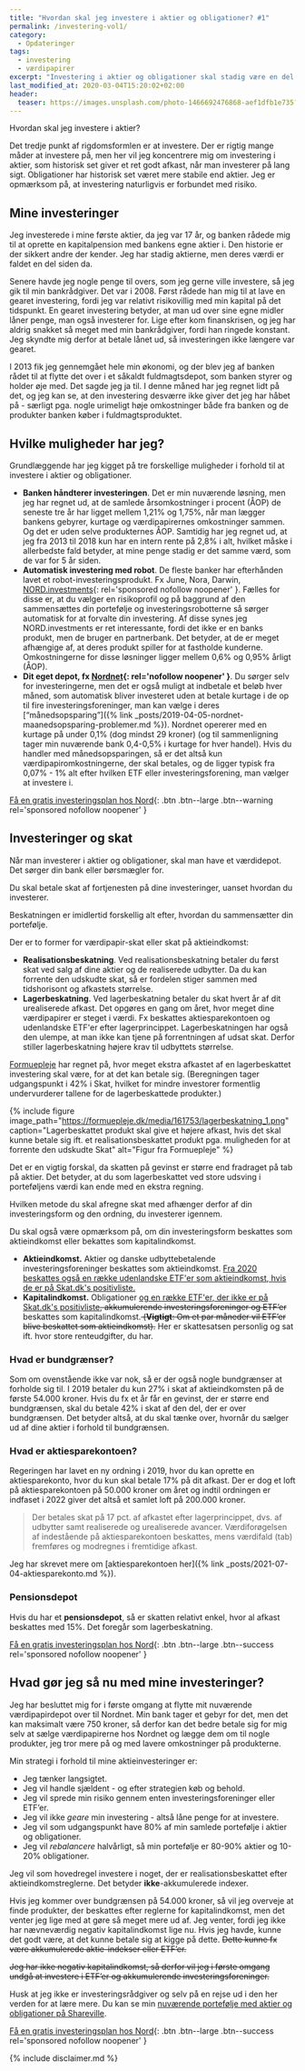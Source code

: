 ```yaml
---
title: "Hvordan skal jeg investere i aktier og obligationer? #1"
permalink: /investering-vol1/
category:
  - Opdateringer
tags:
  - investering
  - værdipapirer
excerpt: "Investering i aktier og obligationer skal stadig være en del af min portefølje, men hvordan skal den være?"
last_modified_at: 2020-03-04T15:20:02+02:00
header:
  teaser: https://images.unsplash.com/photo-1466692476868-aef1dfb1e735?ixlib=rb-1.2.1&ixid=eyJhcHBfaWQiOjEyMDd9&auto=format&fit=crop&w=400&q=5
---
```


Hvordan skal jeg investere i aktier?

Det tredje punkt af rigdomsformlen er at investere. Der er rigtig mange måder at investere på, men her vil jeg koncentrere mig om investering i aktier, som historisk set giver et ret godt afkast, når man investerer på lang sigt. Obligationer har historisk set været mere stabile end aktier. Jeg er opmærksom på, at investering naturligvis er forbundet med risiko.

## Mine investeringer

Jeg investerede i mine første aktier, da jeg var 17 år, og banken rådede mig til at oprette en kapitalpension med bankens egne aktier i. Den historie er der sikkert andre der kender. Jeg har stadig aktierne, men deres værdi er faldet en del siden da.

Senere havde jeg nogle penge til overs, som jeg gerne ville investere, så jeg gik til min bankrådgiver. Det var i 2008. Først rådede han mig til at lave en gearet investering, fordi jeg var relativt risikovillig med min kapital på det tidspunkt. En gearet investering betyder, at man ud over sine egne midler låner penge, man også investerer for. Lige efter kom finanskrisen, og jeg har aldrig snakket så meget med min bankrådgiver, fordi han ringede konstant. Jeg skyndte mig derfor at betale lånet ud, så investeringen ikke længere var gearet.

I 2013 fik jeg gennemgået hele min økonomi, og der blev jeg af banken rådet til at flytte det over i et såkaldt fuldmagtsdepot, som banken styrer og holder øje med. Det sagde jeg ja til. I denne måned har jeg regnet lidt på det, og jeg kan se, at den investering desværre ikke giver det jeg har håbet på - særligt pga. nogle urimeligt høje omkostninger både fra banken og de produkter banken køber i fuldmagtsproduktet.

## Hvilke muligheder har jeg?

Grundlæggende har jeg kigget på tre forskellige muligheder i forhold til at investere i aktier og obligationer.

- **Banken håndterer investeringen**. Det er min nuværende løsning, men jeg har regnet ud, at de samlede årsomkostninger i procent (ÅOP) de seneste tre år har ligget mellem 1,21% og 1,75%, når man lægger bankens gebyrer, kurtage og værdipapirernes omkostninger sammen. Og det er uden selve produkternes ÅOP. Samtidig har jeg regnet ud, at jeg fra 2013 til 2018 kun har en intern rente på 2,8% i alt, hvilket måske i allerbedste fald betyder, at mine penge stadig er det samme værd, som de var for 5 år siden.
- **Automatisk investering med robot**. De fleste banker har efterhånden lavet et robot-investeringsprodukt. Fx June, Nora, Darwin, [NORD.investments](/go/nord/){: rel='sponsored nofollow noopener' }. Fælles for disse er, at du vælger en risikoprofil og på baggrund af den sammensættes din portefølje og investeringsrobotterne så sørger automatisk for at forvalte din investering. Af disse synes jeg NORD.investments er ret interessante, fordi det ikke er en banks produkt, men de bruger en partnerbank. Det betyder, at de er meget afhængige af, at deres produkt spiller for at fastholde kunderne. Omkostningerne for disse løsninger ligger mellem 0,6% og 0,95% årligt (ÅOP).
- **Dit eget depot, fx [Nordnet](/go/nordnet/){: rel='nofollow noopener' }**. Du sørger selv for investeringerne, men det er også muligt at indbetale et beløb hver måned, som automatisk bliver investeret uden at betale kurtage i de op til fire investeringsforeninger, man kan vælge i deres [“månedsopsparing”]({% link _posts/2019-04-05-nordnet-maanedsopsparing-problemer.md %}). Nordnet opererer med en kurtage på under 0,1% (dog mindst 29 kroner) (og til sammenligning tager min nuværende bank 0,4-0,5% i kurtage for hver handel). Hvis du handler med månedsopsparingen, så er det altså kun værdipapiromkostningerne, der skal betales, og de ligger typisk fra 0,07% - 1% alt efter hvilken ETF eller investeringsforening, man vælger at investere i.

[Få en gratis investeringsplan hos Nord](/go/nord/){: .btn .btn--large .btn--warning rel='sponsored nofollow noopener' }

## Investeringer og skat

Når man investerer i aktier og obligationer, skal man have et værdidepot. Det sørger din bank eller børsmægler for.

Du skal betale skat af fortjenesten på dine investeringer, uanset hvordan du investerer.

Beskatningen er imidlertid forskellig alt efter, hvordan du sammensætter din portefølje.

Der er to former for værdipapir-skat eller skat på aktieindkomst:

- **Realisationsbeskatning**. Ved realisationsbeskatning betaler du først skat ved salg af dine aktier og de realiserede udbytter. Da du kan forrente den udskudte skat, så er fordelen stiger sammen med tidshorisont og afkastets størrelse.
- **Lagerbeskatning**. Ved lagerbeskatning betaler du skat hvert år af dit urealiserede afkast. Det opgøres en gang om året, hvor meget dine værdipapirer er steget i værdi. Fx beskattes aktiesparekontoen og udenlandske ETF'er efter lagerprincippet. Lagerbeskatningen har også den ulempe, at man ikke kan tjene på forrentningen af udsat skat. Derfor stiller lagerbeskatning højere krav til udbyttets størrelse.

[Formuepleje](https://formuepleje.dk/videnscenter/nyheder/2013/lagerbeskatningen-derfor-er-den-ikke-saa-ringe-endda/) har regnet på, hvor meget ekstra afkastet af en lagerbeskattet investering skal være, for at det kan betale sig. (Beregningen tager udgangspunkt i 42% i Skat, hvilket for mindre investorer formentlig undervurderer tallene for de lagerbeskattede produkter.)

{% include figure image_path="https://formuepleje.dk/media/161753/lagerbeskatning_1.png" caption="Lagerbeskattet produkt skal give et højere afkast, hvis det skal kunne betale sig ift. et realisationsbeskattet produkt pga. muligheden for at forrente den udskudte Skat" alt="Figur fra Formuepleje" %}

Det er en vigtig forskal, da skatten på gevinst er større end fradraget på tab på aktier. Det betyder, at du som lagerbeskattet ved store udsving i porteføljens værdi kan ende med en ekstra regning.

Hvilken metode du skal afregne skat med afhænger derfor af din investeringsform og den ordning, du investerer igennem.

Du skal også være opmærksom på, om din investeringsform beskattes som aktieindkomst eller bekattes som kapitalindkomst.

- **Aktieindkomst.** Aktier og danske udbyttebetalende investeringsforeninger beskattes som aktieindkomst. <ins>Fra 2020 beskattes også en række udenlandske ETF'er som aktieindkomst, hvis de er på Skat.dk's positivliste.</ins>
- **Kapitalindkomst.** Obligationer <ins>og en række ETF'er, der ikke er på Skat.dk's positivliste</ins><del>, akkumulerende investeringsforeninger og ETF’er</del> beskattes som kapitalindkomst.<del> (**Vigtigt**: Om et par måneder vil ETF’er blive beskattet som aktieindkomst).</del> Her er skattesatsen personlig og sat ift. hvor store renteudgifter, du har.

### Hvad er bundgrænser?

Som om ovenstående ikke var nok, så er der også nogle bundgrænser at forholde sig til. I 2019 betaler du kun 27% i skat af aktieindkomsten på de første 54.000 kroner. Hvis du fx et år får en gevinst, der er større end bundgrænsen, skal du betale 42% i skat af den del, der er over bundgrænsen. Det betyder altså, at du skal tænke over, hvornår du sælger ud af dine aktier i forhold til bundgrænsen.

### Hvad er aktiesparekontoen?

Regeringen har lavet en ny ordning i 2019, hvor du kan oprette en aktiesparekonto, hvor du kun skal betale 17% på dit afkast. Der er dog et loft på aktiesparekontoen på 50.000 kroner om året og indtil ordningen er indfaset i 2022 giver det altså et samlet loft på 200.000 kroner.

> Der betales skat på 17 pct. af afkastet efter lagerprincippet, dvs. af udbytter samt realiserede og urealiserede avancer. Værdiforøgelsen af indestående på aktiesparekontoen beskattes, mens værdifald (tab) fremføres og modregnes i fremtidige afkast.

Jeg har skrevet mere om [aktiesparekontoen her]({% link _posts/2021-07-04-aktiesparekonto.md %}).

### Pensionsdepot

Hvis du har et **pensionsdepot**, så er skatten relativt enkel, hvor al afkast beskattes med 15%. Det foregår som lagerbeskatning.

[Få en gratis investeringsplan hos Nord](/go/nord/){: .btn .btn--large .btn--success rel='sponsored nofollow noopener' }

## Hvad gør jeg så nu med mine investeringer?

Jeg har besluttet mig for i første omgang at flytte mit nuværende værdipapirdepot over til Nordnet. Min bank tager et gebyr for det, men det kan maksimalt være 750 kroner, så derfor kan det bedre betale sig for mig selv at sælge værdipapirerne hos Nordnet og lægge dem om til nogle produkter, jeg tror mere på og med lavere omkostninger på produkterne.

Min strategi i forhold til mine aktieinvesteringer er:

- Jeg tænker langsigtet.
- Jeg vil handle sjældent - og efter strategien køb og behold.
- Jeg vil sprede min risiko gennem enten investeringsforeninger eller ETF’er.
- Jeg vil ikke _geare_ min investering - altså låne penge for at investere.
- Jeg vil som udgangspunkt have 80% af min samlede portefølje i aktier og obligationer.
- Jeg vil _rebalancere_ halvårligt, så min portefølje er 80-90% aktier og 10-20% obligationer.

Jeg vil som hovedregel investere i noget, der er realisationsbeskattet efter aktieindkomstreglerne. Det betyder **ikke**-akkumulerede indexer.

Hvis jeg kommer over bundgrænsen på 54.000 kroner, så vil jeg overveje at finde produkter, der beskattes efter reglerne for kapitalindkomst, men det venter jeg lige med at gøre så meget mere ud af. Jeg venter, fordi jeg ikke har nævneværdig negativ kapitalindkomst lige nu. Hvis jeg havde, kunne det godt være, at det kunne betale sig at kigge på dette. <del>Dette kunne fx være akkumulerede aktie-indekser eller ETF’er.</del>

<del>Jeg har ikke negativ kapitalindkomst, så derfor vil jeg i første omgang undgå at investere i ETF’er og akkumulerende investeringsforeninger.</del>

Husk at jeg ikke er investeringsrådgiver og selv på en rejse ud i den her verden for at lære mere. Du kan se min [nuværende portefølje med aktier og obligationer på Shareville](https://shareville.dk/profiles/lsolesen/portfolios/343009).

[Få en gratis investeringsplan hos Nord](/go/nord/){: .btn .btn--large .btn--success rel='sponsored nofollow noopener' }

{% include disclaimer.md %}
